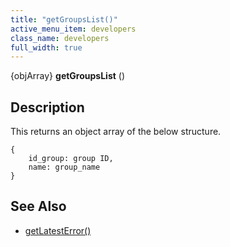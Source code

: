 ```yaml
---
title: "getGroupsList()"
active_menu_item: developers
class_name: developers
full_width: true
---
```



{objArray} **getGroupsList** ()

## Description

This returns an object array of the below structure.

    {
        id_group: group ID, 
        name: group_name
    }
     
   

## See Also

 - [getLatestError()](/developers/user-guide/scripting-apis/server-side-api/ssj-object/miscellaneous/getlatesterror)


